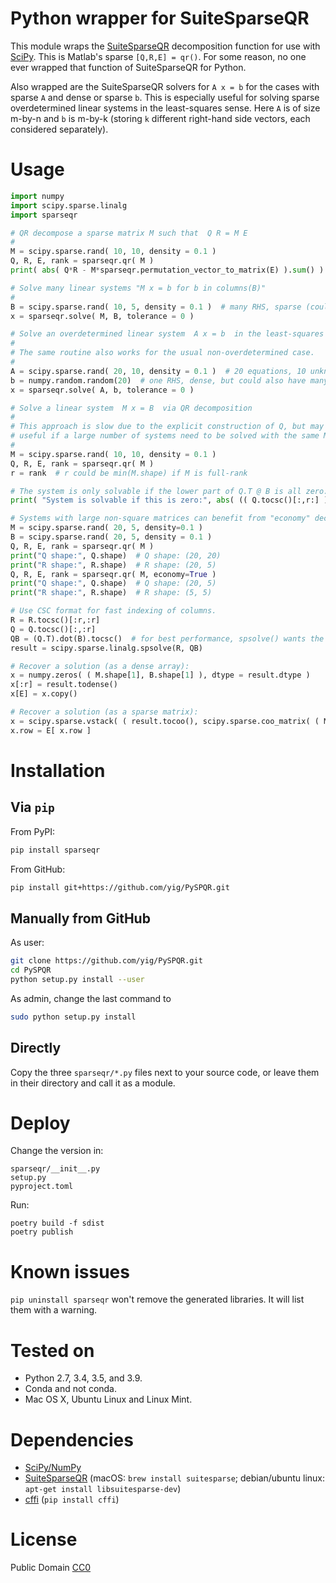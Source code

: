 # Python wrapper for SuiteSparseQR

This module wraps the [SuiteSparseQR](http://faculty.cse.tamu.edu/davis/suitesparse.html)
decomposition function for use with [SciPy](http://www.scipy.org).
This is Matlab's sparse `[Q,R,E] = qr()`.
For some reason, no one ever wrapped that function of SuiteSparseQR for Python.

Also wrapped are the SuiteSparseQR solvers for ``A x = b`` for the cases with sparse `A` and dense or sparse `b`.
This is especially useful for solving sparse overdetermined linear systems in the least-squares sense.
Here `A` is of size m-by-n and `b` is m-by-k (storing `k` different right-hand side vectors, each considered separately).

# Usage

```python
import numpy
import scipy.sparse.linalg
import sparseqr

# QR decompose a sparse matrix M such that  Q R = M E
#
M = scipy.sparse.rand( 10, 10, density = 0.1 )
Q, R, E, rank = sparseqr.qr( M )
print( abs( Q*R - M*sparseqr.permutation_vector_to_matrix(E) ).sum() )  # should be approximately zero

# Solve many linear systems "M x = b for b in columns(B)"
#
B = scipy.sparse.rand( 10, 5, density = 0.1 )  # many RHS, sparse (could also have just one RHS with shape (10,))
x = sparseqr.solve( M, B, tolerance = 0 )

# Solve an overdetermined linear system  A x = b  in the least-squares sense
#
# The same routine also works for the usual non-overdetermined case.
#
A = scipy.sparse.rand( 20, 10, density = 0.1 )  # 20 equations, 10 unknowns
b = numpy.random.random(20)  # one RHS, dense, but could also have many (in shape (20,k))
x = sparseqr.solve( A, b, tolerance = 0 )

# Solve a linear system  M x = B  via QR decomposition
#
# This approach is slow due to the explicit construction of Q, but may be
# useful if a large number of systems need to be solved with the same M.
#
M = scipy.sparse.rand( 10, 10, density = 0.1 )
Q, R, E, rank = sparseqr.qr( M )
r = rank  # r could be min(M.shape) if M is full-rank

# The system is only solvable if the lower part of Q.T @ B is all zero:
print( "System is solvable if this is zero:", abs( (( Q.tocsc()[:,r:] ).T ).dot( B ) ).sum() )

# Systems with large non-square matrices can benefit from "economy" decomposition.
M = scipy.sparse.rand( 20, 5, density=0.1 )
B = scipy.sparse.rand( 20, 5, density = 0.1 )
Q, R, E, rank = sparseqr.qr( M )
print("Q shape:", Q.shape)  # Q shape: (20, 20)
print("R shape:", R.shape)  # R shape: (20, 5)
Q, R, E, rank = sparseqr.qr( M, economy=True )
print("Q shape:", Q.shape)  # Q shape: (20, 5)
print("R shape:", R.shape)  # R shape: (5, 5)

# Use CSC format for fast indexing of columns.
R = R.tocsc()[:r,:r]
Q = Q.tocsc()[:,:r]
QB = (Q.T).dot(B).tocsc()  # for best performance, spsolve() wants the RHS to be in CSC format.
result = scipy.sparse.linalg.spsolve(R, QB)

# Recover a solution (as a dense array):
x = numpy.zeros( ( M.shape[1], B.shape[1] ), dtype = result.dtype )
x[:r] = result.todense()
x[E] = x.copy()

# Recover a solution (as a sparse matrix):
x = scipy.sparse.vstack( ( result.tocoo(), scipy.sparse.coo_matrix( ( M.shape[1] - rank, B.shape[1] ), dtype = result.dtype ) ) )
x.row = E[ x.row ]
```

# Installation

## Via `pip`

From PyPI:

```bash
pip install sparseqr
```

From GitHub:

```bash
pip install git+https://github.com/yig/PySPQR.git
```

## Manually from GitHub

As user:

```bash
git clone https://github.com/yig/PySPQR.git
cd PySPQR
python setup.py install --user
```

As admin, change the last command to

```bash
sudo python setup.py install
```

## Directly

Copy the three `sparseqr/*.py` files next to your source code,
or leave them in their directory and call it as a module.


# Deploy

Change the version in:

    sparseqr/__init__.py
    setup.py 
    pyproject.toml 

Run:

    poetry build -f sdist
    poetry publish

# Known issues

`pip uninstall sparseqr` won't remove the generated libraries. It will list them with a warning.

# Tested on

 - Python 2.7, 3.4, 3.5, and 3.9.
 - Conda and not conda.
 - Mac OS X, Ubuntu Linux and Linux Mint.


# Dependencies

* [SciPy/NumPy](http://www.scipy.org)
* [SuiteSparseQR](http://faculty.cse.tamu.edu/davis/suitesparse.html) (macOS: `brew install suitesparse`; debian/ubuntu linux: `apt-get install libsuitesparse-dev`)
* [cffi](http://cffi.readthedocs.io/) (`pip install cffi`)

# License

Public Domain [CC0](http://creativecommons.org/publicdomain/zero/1.0/)
